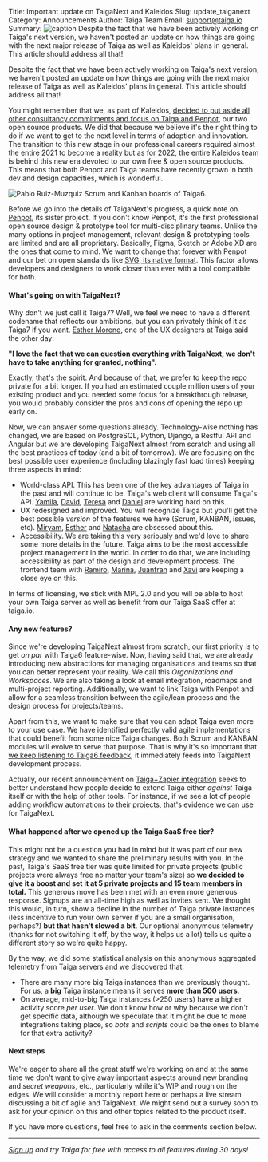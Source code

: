 Title: Important update on TaigaNext and Kaleidos
Slug: update_taiganext 
Category: Announcements
Author: Taiga Team
Email: support@taiga.io
Summary: ![caption](/images/2022-01-26_Update_TaigaNext/Penpot_flows_demo.jpg) Despite the fact that we have been actively working on Taiga's next version, we haven't posted an update on how things are going with the next major release of Taiga as well as Kaleidos' plans in general. This article should address all that!


Despite the fact that we have been actively working on Taiga's next version, we haven't posted an update on how things are going with the next major release of Taiga as well as Kaleidos' plans in general. This article should address all that!

You might remember that we, as part of Kaleidos, [decided to put aside all other consultancy commitments and focus on Taiga and Penpot](https://blog.kaleidos.net/Taiga-and-Penpot-lead-our-new-chapter-at-Kaleidos/), our two open source products. We did that because we believe it's the right thing to do if we want to get to the next level in terms of adoption and innovation. The transition to this new stage in our professional careers required almost the entire 2021 to become a reality but as for 2022, the entire Kaleidos team is behind this new era devoted to our own free & open source products. This means that both Penpot and Taiga teams have recently grown in both dev and design capacities, which is wonderful.

![Pablo Ruiz-Muzquiz](/images/2021-11-30_Update_TaigaNext/Taiga_ScrumandKanban.jpg)
Scrum and Kanban boards of Taiga6. 

Before we go into the details of TaigaNext's progress, a quick note on [Penpot](https://penpot.app), its sister project. If you don't know Penpot, it's the first professional open source design & prototype tool for multi-disciplinary teams. Unlike the many options in project management, relevant design & prototyping tools are limited and are all proprietary. Basically, Figma, Sketch or Adobe XD are the ones that come to mind. We want to change that forever with Penpot and our bet on open standards like [SVG, its native format](https://help.penpot.app/faqs/). This factor allows developers and designers to work closer than ever with a tool compatible for both.

#### What's going on with TaigaNext?

Why don't we just call it Taiga7? Well, we feel we need to have a different codename that reflects our ambitions, but you can privately think of it as Taiga7 if you want. [Esther Moreno](https://kaleidos.net/kaleiders/720B34), one of the UX designers at Taiga said the other day: 

**"I love the fact that we can question **everything** with TaigaNext, we don't have to take anything for granted, nothing".** 

Exactly, that's the spirit. And because of that, we prefer to keep the repo private for a bit longer. If you had an estimated couple million users of your existing product and you needed some focus for a breakthrough release, you would probably consider the pros and cons of opening the repo up early on. 

Now, we can answer some questions already. Technology-wise nothing has changed, we are based on PostgreSQL, Python, Django, a Restful API and Angular but we are developing TaigaNext almost from scratch and using all the best practices of today (and a bit of tomorrow). We are focusing on the best possible user experience (including blazingly fast load times) keeping three aspects in mind:

- World-class API. This has been one of the key advantages of Taiga in the past and will continue to be. Taiga's web client will consume Taiga's API. [Yamila](https://kaleidos.net/kaleiders/D70A53), [David](https://kaleidos.net/kaleiders/FFF8E7), [Teresa](https://kaleidos.net/kaleiders/0F0F0F) and [Daniel](https://kaleidos.net/kaleiders/71A6D2) are working hard on this.
- UX redesigned and improved. You will recognize Taiga but you'll get the best possible *version* of the features we have (Scrum, KANBAN, issues, etc). [Miryam](https://kaleidos.net/kaleiders/32BDA0), [Esther](https://kaleidos.net/kaleiders/720B34) and [Natacha](https://kaleidos.net/kaleiders/492858) are obsessed about this.
- Accessibility. We are taking this very seriously and we'd love to share some more details in the future. Taiga aims to be the most accessible project management in the world. In order to do that, we are including accessibility as part of the design and development process. The frontend team with [Ramiro](https://kaleidos.net/kaleiders/E32841), [Marina](https://kaleidos.net/kaleiders/FF8A80), [Juanfran](https://kaleidos.net/kaleiders/40826D) and [Xavi](https://kaleidos.net/kaleiders/CC0000) are keeping a close eye on this.

In terms of licensing, we stick with MPL 2.0 and you will be able to host your own Taiga server as well as benefit from our Taiga SaaS offer at taiga.io.

#### Any new features?

Since we're developing TaigaNext almost from scratch, our first priority is to get *on par* with Taiga6 feature-wise. Now, having said that, we are already introducing new abstractions for managing organisations and teams so that you can better represent your reality. We call this *Organizations and Workspaces*. We are also taking a look at email integration, roadmaps and multi-project reporting. Additionally, we want to link Taiga with Penpot and allow for a seamless transition between the agile/lean process and the design process for projects/teams.

Apart from this, we want to make sure that you can adapt Taiga even more to your use case. We have identified perfectly valid agile implementations that could benefit from some nice Taiga changes. Both Scrum and KANBAN modules will evolve to serve that purpose. That is why it's so important that [we keep listening to Taiga6 feedback](https://resources.taiga.io/extend/how-can-i-contribute/), it immediately feeds into TaigaNext development process.

Actually, our recent announcement on [Taiga+Zapier integration](https://resources.taiga.io/extend/zapier/) seeks to better understand how people decide to extend Taiga either *against* Taiga itself or with the help of other tools. For instance, if we see a lot of people adding workflow automations to their projects, that's evidence we can use for TaigaNext.

#### What happened after we opened up the Taiga SaaS free tier?

This might not be a question you had in mind but it was part of our new strategy and we wanted to share the preliminary results with you. In the past, Taiga's SaaS free tier was quite limited for private projects (public projects were always free no matter your team's size) so **we decided to give it a boost and set it at 5 private projects and 15 team members in total.** This generous move has been met with an even more generous response. Signups are an all-time high as well as invites sent. We thought this would, in turn, show a decline in the number of Taiga private instances (less incentive to run your own server if you are a small organisation, perhaps?) **but that hasn't slowed a bit**. Our optional anonymous telemetry (thanks for not switching it off, by the way, it helps us a lot) tells us quite a different story so we're quite happy.

By the way, we did some statistical analysis on this anonymous aggregated telemetry from Taiga servers and we discovered that:

- There are many more big Taiga instances than we previously thought. For us, a **big** Taiga instance means it serves **more than 500 users**.
- On average, mid-to-big Taiga instances (>250 users) have a higher activity score *per user*. We don't know how or why because we don't get specific data, although we speculate that it might be due to more integrations taking place, so *bots* and *scripts* could be the ones to blame for that extra activity?

#### Next steps

We're eager to share all the great stuff we're working on and at the same time we don't want to give away important aspects around new branding and *secret weapons*, etc., particularly while it's WIP and rough on the edges. We will consider a monthly report here or perhaps a live stream discussing a bit of agile and TaigaNext. We might send out a survey soon to ask for your opinion on this and other topics related to the product itself.

If you have more questions, feel free to ask in the comments section below. 

---

*[Sign up](https://www.taiga.io/trialsignup?hash=d95e930f99866fac03e5555f9634588e&landing_source=homepage&IP=77.229.149.140&_landing_hash=b192ae461649b7e7d078&_landing_version=nO0qRtWrDpRLjjIqj.9ZM9KYScWUZ2GS) and try Taiga for free with access to all features during 30 days!*